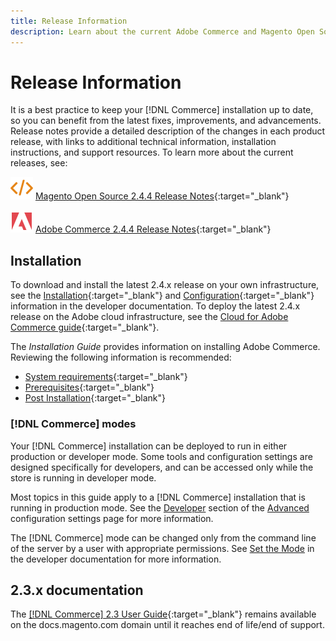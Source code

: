 ```yaml
---
title: Release Information
description: Learn about the current Adobe Commerce and Magento Open Source release.
---
```

# Release Information

It is a best practice to keep your [!DNL Commerce] installation up to date, so you can benefit from the latest fixes, improvements, and advancements. Release notes provide a detailed description of the changes in each product release, with links to additional technical information, installation instructions, and support resources. To learn more about the current releases, see:

![Magento Open Source](../assets/open-source.svg) [Magento Open Source 2.4.4 Release Notes][2]{:target="_blank"}

![Adobe Commerce](../assets/adobe-logo.svg) [Adobe Commerce 2.4.4 Release Notes][1]{:target="_blank"}

## Installation

To download and install the latest 2.4.x release on your own infrastructure, see the [Installation][3]{:target="_blank"} and [Configuration][4]{:target="_blank"} information in the developer documentation. To deploy the latest 2.4.x release on the Adobe cloud infrastructure, see the [Cloud for Adobe Commerce guide](https://devdocs.magento.com/cloud/bk-cloud.html){:target="_blank"}.

The _Installation Guide_ provides information on installing Adobe Commerce. Reviewing the following information is recommended:

- [System requirements][5]{:target="_blank"}
- [Prerequisites][6]{:target="_blank"}
- [Post Installation][7]{:target="_blank"}

### [!DNL Commerce] modes

Your [!DNL Commerce] installation can be deployed to run in either production or developer mode. Some tools and configuration settings are designed specifically for developers, and can be accessed only while the store is running in developer mode.

Most topics in this guide apply to a [!DNL Commerce] installation that is running in production mode. See the [Developer](https://docs.magento.com/user-guide/configuration/advanced/developer.html) section of the [Advanced](https://docs.magento.com/user-guide/configuration/advanced.html) configuration settings page for more information.

The [!DNL Commerce] mode can be changed only from the command line of the server by a user with appropriate permissions. See [Set the Mode](https://devdocs.magento.com/guides/v2.4/config-guide/cli/config-cli-subcommands-mode.html) in the developer documentation for more information.


## 2.3.x documentation

The [[!DNL Commerce] 2.3 User Guide][8]{:target="_blank"} remains available on the docs.magento.com domain until it reaches end of life/end of support.


[1]: https://devdocs.magento.com/guides/v2.4/release-notes/commerce-2-4-4.html
[2]: https://devdocs.magento.com/guides/v2.4/release-notes/open-source-2-4-4.html
[3]: https://devdocs.magento.com/guides/v2.4/install-gde/install-flow-diagram.html
[4]: https://devdocs.magento.com/guides/v2.4/config-guide/bk-config-guide.html
[5]: https://devdocs.magento.com/guides/v2.4/install-gde/system-requirements.html
[6]: https://devdocs.magento.com/guides/v2.4/install-gde/prereq/prereq-overview.html
[7]: https://devdocs.magento.com/guides/v2.4/install-gde/continue-to-verify_cli.html
[8]: https://docs.magento.com/user-guide/v2.3/
